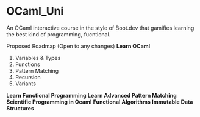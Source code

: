 # OCaml_Uni
An OCaml interactive course in the style of Boot.dev that gamifies learning the best kind of programming, fucntional.

Proposed Roadmap (Open to any changes)
**Learn OCaml**
1. Variables & Types
2. Functions
3. Pattern Matching
4. Recursion
5. Variants

**Learn Functional Programming**
**Learn Advanced Pattern Matching**
**Scientific Programming in Ocaml**
**Functional Algorithms**
**Immutable Data Structures**
